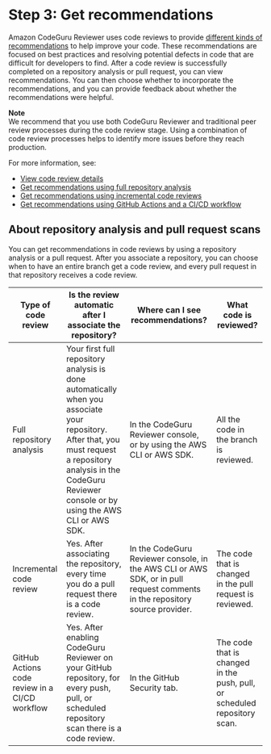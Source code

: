 # Step 3: Get recommendations<a name="get-results"></a>

Amazon CodeGuru Reviewer uses code reviews to provide [different kinds of recommendations](recommendations.md) to help improve your code\. These recommendations are focused on best practices and resolving potential defects in code that are difficult for developers to find\. After a code review is successfully completed on a repository analysis or pull request, you can view recommendations\. You can then choose whether to incorporate the recommendations, and you can provide feedback about whether the recommendations were helpful\.

**Note**  
We recommend that you use both CodeGuru Reviewer and traditional peer review processes during the code review stage\. Using a combination of code review processes helps to identify more issues before they reach production\.

 For more information, see: 
+ [View code review details](view-code-review-details.md)
+ [Get recommendations using full repository analysis](create-code-reviews.md#get-repository-scan) 
+ [Get recommendations using incremental code reviews](create-code-reviews.md#get-pull-request-scan)
+ [Get recommendations using GitHub Actions and a CI/CD workflow](https://docs.aws.amazon.com/codeguru/latest/reviewer-ug/working-with-cicd.html)

## About repository analysis and pull request scans<a name="repository-analysis-vs-pull-request-getting-started"></a>

You can get recommendations in code reviews by using a repository analysis or a pull request\. After you associate a repository, you can choose when to have an entire branch get a code review, and every pull request in that repository receives a code review\.


| Type of code review | Is the review automatic after I associate the repository? | Where can I see recommendations? | What code is reviewed? | 
| --- | --- | --- | --- | 
|  Full repository analysis  |  Your first full repository analysis is done automatically when you associate your repository\. After that, you must request a repository analysis in the CodeGuru Reviewer console or by using the AWS CLI or AWS SDK\.  |  In the CodeGuru Reviewer console, or by using the AWS CLI or AWS SDK\.   |  All the code in the branch is reviewed\.  | 
|  Incremental code review  |  Yes\. After associating the repository, every time you do a pull request there is a code review\.  |  In the CodeGuru Reviewer console, in the AWS CLI or AWS SDK, or in pull request comments in the repository source provider\.  |  The code that is changed in the pull request is reviewed\.  | 
|  GitHub Actions code review in a CI/CD workflow  |  Yes\. After enabling CodeGuru Reviewer on your GitHub repository, for every push, pull, or scheduled repository scan there is a code review\.  |  In the GitHub Security tab\.  |  The code that is changed in the push, pull, or scheduled repository scan\.  | 